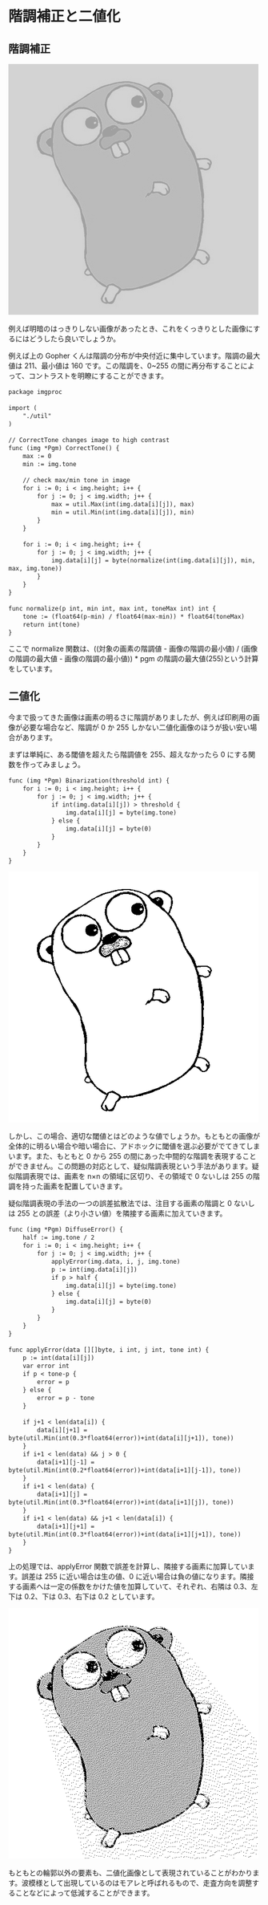 # 階調補正と二値化

## 階調補正

![薄暗いGopherくん](./images/gopher_low_contrast.png)

例えば明暗のはっきりしない画像があったとき、これをくっきりとした画像にするにはどうしたら良いでしょうか。

例えば上の Gopher くんは階調の分布が中央付近に集中しています。階調の最大値は 211、最小値は 160 です。この階調を、0~255 の間に再分布することによって、コントラストを明瞭にすることができます。

```golang
package imgproc

import (
	"./util"
)

// CorrectTone changes image to high contrast
func (img *Pgm) CorrectTone() {
	max := 0
	min := img.tone

	// check max/min tone in image
	for i := 0; i < img.height; i++ {
		for j := 0; j < img.width; j++ {
			max = util.Max(int(img.data[i][j]), max)
			min = util.Min(int(img.data[i][j]), min)
		}
	}

	for i := 0; i < img.height; i++ {
		for j := 0; j < img.width; j++ {
			img.data[i][j] = byte(normalize(int(img.data[i][j]), min, max, img.tone))
		}
	}
}

func normalize(p int, min int, max int, toneMax int) int {
	tone := (float64(p-min) / float64(max-min)) * float64(toneMax)
	return int(tone)
}
```

ここで normalize 関数は、((対象の画素の階調値 - 画像の階調の最小値) / (画像の階調の最大値 - 画像の階調の最小値)) \* pgm の階調の最大値(255)という計算をしています。

## 二値化

今まで扱ってきた画像は画素の明るさに階調がありましたが、例えば印刷用の画像が必要な場合など、階調が 0 か 255 しかない二値化画像のほうが扱い安い場合があります。

まずは単純に、ある閾値を超えたら階調値を 255、超えなかったら 0 にする関数を作ってみましょう。

```golang
func (img *Pgm) Binarization(threshold int) {
	for i := 0; i < img.height; i++ {
		for j := 0; j < img.width; j++ {
			if int(img.data[i][j]) > threshold {
				img.data[i][j] = byte(img.tone)
			} else {
				img.data[i][j] = byte(0)
			}
		}
	}
}
```

![二値化Gopherくん](./images/gopher_binary.png)

しかし、この場合、適切な閾値とはどのような値でしょうか。もともとの画像が全体的に明るい場合や暗い場合に、アドホックに閾値を選ぶ必要がでてきてしまいます。また、もともと 0 から 255 の間にあった中間的な階調を表現することができません。この問題の対応として、疑似階調表現という手法があります。疑似階調表現では、画素を n×n の領域に区切り、その領域で 0 ないしは 255 の階調を持った画素を配置していきます。

疑似階調表現の手法の一つの誤差拡散法では、注目する画素の階調と 0 ないしは 255 との誤差（より小さい値）を隣接する画素に加えていきます。

```golang
func (img *Pgm) DiffuseError() {
	half := img.tone / 2
	for i := 0; i < img.height; i++ {
		for j := 0; j < img.width; j++ {
			applyError(img.data, i, j, img.tone)
			p := int(img.data[i][j])
			if p > half {
				img.data[i][j] = byte(img.tone)
			} else {
				img.data[i][j] = byte(0)
			}
		}
	}
}

func applyError(data [][]byte, i int, j int, tone int) {
	p := int(data[i][j])
	var error int
	if p < tone-p {
		error = p
	} else {
		error = p - tone
	}

	if j+1 < len(data[i]) {
		data[i][j+1] = byte(util.Min(int(0.3*float64(error))+int(data[i][j+1]), tone))
	}
	if i+1 < len(data) && j > 0 {
		data[i+1][j-1] = byte(util.Min(int(0.2*float64(error))+int(data[i+1][j-1]), tone))
	}
	if i+1 < len(data) {
		data[i+1][j] = byte(util.Min(int(0.3*float64(error))+int(data[i+1][j]), tone))
	}
	if i+1 < len(data) && j+1 < len(data[i]) {
		data[i+1][j+1] = byte(util.Min(int(0.3*float64(error))+int(data[i+1][j+1]), tone))
	}
}
```

上の処理では、applyError 関数で誤差を計算し、隣接する画素に加算しています。誤差は 255 に近い場合は生の値、0 に近い場合は負の値になります。隣接する画素へは一定の係数をかけた値を加算していて、それぞれ、右隣は 0.3、左下は 0.2、下は 0.3、右下は 0.2 としています。

![誤差拡散Gopherくん](./images/gopher_diff.png)

もともとの輪郭以外の要素も、二値化画像として表現されていることがわかります。波模様として出現しているのはモアレと呼ばれるもので、走査方向を調整することなどによって低減することができます。
